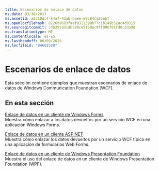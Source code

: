 ```yaml
---
title: Escenarios de enlace de datos
ms.date: 03/30/2017
ms.assetid: a2c10dc4-84af-4dab-baee-e9c84ca26ebf
ms.openlocfilehash: 8226d9693faef0311398b77c1b149b32ac4d9315
ms.sourcegitcommit: cdb295dd1db589ce5169ac9ff096f01fd0c2da9d
ms.translationtype: MT
ms.contentlocale: es-ES
ms.lasthandoff: 06/09/2020
ms.locfileid: "84602588"
---
```

# <a name="data-binding-scenarios"></a>Escenarios de enlace de datos
Esta sección contiene ejemplos que muestran escenarios de enlace de datos de Windows Communication Foundation (WCF).  
  
## <a name="in-this-section"></a>En esta sección  
 [Enlace de datos en un cliente de Windows Forms](data-binding-in-a-windows-forms-client.md)  
 Muestra cómo enlazar a los datos devueltos por un servicio WCF en una aplicación Windows Forms.  
  
 [Enlace de datos en un cliente ASP.NET](data-binding-in-an-aspnet-client.md)  
 Muestra cómo enlazar los datos devueltos por un servicio WCF típico en una aplicación de formularios Web Forms.  
  
 [Enlace de datos en un cliente de Windows Presentation Foundation](data-binding-in-a-wpf-client.md)  
 Muestra el uso del enlace de datos en un cliente de Windows Presentation Foundation (WPF).
